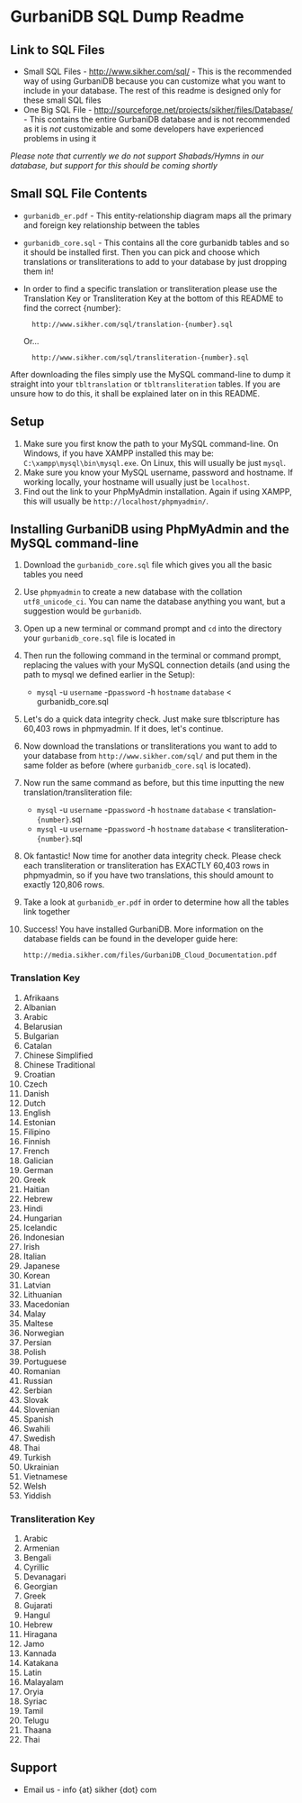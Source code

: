 # GurbaniDB SQL Dump Readme #

## Link to SQL Files ##
* Small SQL Files - http://www.sikher.com/sql/ - This is the recommended way of using GurbaniDB because you can customize what you want to include in your database. The rest of this readme is designed only for these small SQL files
* One Big SQL File - http://sourceforge.net/projects/sikher/files/Database/ - This contains the entire GurbaniDB database and is not recommended as it is _not_ customizable and some developers have experienced problems in using it

_Please note that currently we do not support Shabads/Hymns in our database, but support for this should be coming shortly_ 

## Small SQL File Contents ##
* `gurbanidb_er.pdf` - This entity-relationship diagram maps all the 
primary and foreign key relationship between the tables
* `gurbanidb_core.sql` - This contains all the core gurbanidb tables and
so it should be installed first. Then you can pick and choose which
translations or transliterations to add to your database by just dropping
them in!
* In order to find a specific translation or transliteration please use the
Translation Key or Transliteration Key at the bottom of this README to find
the correct {number}:


		http://www.sikher.com/sql/translation-{number}.sql
		
	Or...

		http://www.sikher.com/sql/transliteration-{number}.sql
		
After downloading the files simply use the MySQL command-line to dump it
straight into your `tbltranslation` or `tbltransliteration` tables. If you are
unsure how to do this, it shall be explained later on in this README.

## Setup ##
1. Make sure you first know the path to your MySQL command-line. On Windows, if you have XAMPP installed this may be: `C:\xampp\mysql\bin\mysql.exe`. On Linux, this will usually be just `mysql`.
2. Make sure you know your MySQL username, password and hostname. If working locally, your hostname will usually just be `localhost`.
3. Find out the link to your PhpMyAdmin installation. Again if using XAMPP, this will usually be `http://localhost/phpmyadmin/`.

## Installing GurbaniDB using PhpMyAdmin and the MySQL command-line ##
1. Download the `gurbanidb_core.sql` file which gives you all the 
basic tables you need
2. Use `phpmyadmin` to create a new database with the collation 
`utf8_unicode_ci`. You can name the database anything you want, but a 
suggestion would be `gurbanidb`.
3. Open up a new terminal or command prompt and `cd` into the 
directory your `gurbanidb_core.sql` file is located in
4. Then run the following command in the terminal or command prompt, 
replacing the values with your MySQL connection details (and using the
path to mysql we defined earlier in the Setup):
	* `mysql` -u `username` -p`password` -h `hostname` `database` < gurbanidb_core.sql
5. Let's do a quick data integrity check. Just make sure tblscripture
has 60,403 rows in phpmyadmin. If it does, let's continue.
6. Now download the translations or transliterations you want to add to
your database from `http://www.sikher.com/sql/` and put them in the same
folder as before (where `gurbanidb_core.sql` is located).
7. Now run the same command as before, but this time inputting the new
translation/transliteration file:
	* `mysql` -u `username` -p`password` -h `hostname` `database` < translation-`{number}`.sql
	* `mysql` -u `username` -p`password` -h `hostname` `database` < transliteration-`{number}`.sql
8. Ok fantastic! Now time for another data integrity check. Please check each
transliteration or transliteration has EXACTLY 60,403 rows in phpmyadmin, so if
you have two translations, this should amount to exactly 120,806 rows.
9. Take a look at `gurbanidb_er.pdf` in order to determine how all the tables
link together
10. Success! You have installed GurbaniDB. More information on the database fields can
be found in the developer guide here:

		http://media.sikher.com/files/GurbaniDB_Cloud_Documentation.pdf

### Translation Key ###
1. Afrikaans
2. Albanian
3. Arabic
4. Belarusian
5. Bulgarian
6. Catalan
7. Chinese Simplified
8. Chinese Traditional
9. Croatian
10. Czech
11. Danish
12. Dutch
13. English
14. Estonian
15. Filipino
16. Finnish
17. French
18. Galician
19. German
20. Greek
21. Haitian
22. Hebrew
23. Hindi
24. Hungarian
25. Icelandic
26. Indonesian
27. Irish
28. Italian
29. Japanese
30. Korean
31. Latvian
32. Lithuanian
33. Macedonian
34. Malay
35. Maltese
36. Norwegian
37. Persian
38. Polish
39. Portuguese
40. Romanian
41. Russian
42. Serbian
43. Slovak
44. Slovenian
45. Spanish
46. Swahili
47. Swedish
48. Thai
49. Turkish
50. Ukrainian
51. Vietnamese
52. Welsh
53. Yiddish

### Transliteration Key ###
1. Arabic
2. Armenian
3. Bengali
4. Cyrillic
5. Devanagari
6. Georgian
7. Greek
8. Gujarati
9. Hangul
10. Hebrew
11. Hiragana
12. Jamo
13. Kannada
14. Katakana
15. Latin
16. Malayalam
17. Oryia
18. Syriac
19. Tamil
20. Telugu
21. Thaana
22. Thai

## Support ##
* Email us - info {at} sikher {dot} com
